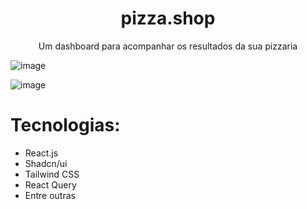 <div align="center">
  <h1>pizza.shop</h1>
  <p>Um dashboard para acompanhar os resultados da sua pizzaria</p>
</div>

![image](https://github.com/MatDev435/pizzashop/assets/88013043/6b4f129e-9c47-4195-b432-4f134783f9d2)

![image](https://github.com/MatDev435/pizzashop/assets/88013043/c41da594-02a5-457e-9141-167f012a50c9)

# Tecnologias:
* React.js
* Shadcn/ui
* Tailwind CSS
* React Query
* Entre outras
